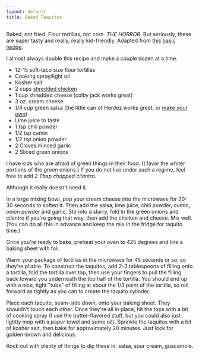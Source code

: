 ```yaml
---
layout: default
title: Baked Taquitos
---
```


Baked, not fried. Flour tortillas, not corn. _THE HORROR_. But seriously, these are super tasty and really, really kid-friendly. Adapted from [this basic recipe](http://www.chef-in-training.com/2012/02/baked-creamy-chicken-taquitos/).

I almost always double this recipe and make a couple dozen at a time.

* 12-15 soft-taco size flour tortillas
* Cooking spray/light oil
* Kosher salt
* 2 cups [shredded chicken](/base_layers/basic_shredded_chicken.md)
* 1 cup shredded cheese (colby jack works great)
* 3 oz. cream cheese
* 1/4 cup green salsa (the little can of Herdez works great, or [make your own](/condiments/simple_salsa_verde.md))
* Lime juice to taste
* 1 tsp chili powder
* 1/2 tsp cumin
* 1/2 tsp onion powder
* 2 Cloves minced garlic
* 2 Sliced green onions

I have kids who are afraid of green things in their food. (I favor the whiter portions of the green onions.) If you do not live under such a regime, feel free to add _2 Tbsp chopped cilantro_.

Although it really doesn't need it.

In a large mixing bowl, pop your cream cheese into the microwave for 20-30 seconds to soften it. Then add the salsa, lime juice, chili powder, cumin, onion powder and garlic. Stir into a slurry, fold in the green onions and cilantro if you're going that way, then add the chicken and cheese. Mix well. (You can do all this in advance and keep the mix in the fridge for taquito time.)

Once you're ready to bake, preheat your oven to 425 degrees and line a baking sheet with foil.

Warm your package of tortillas in the microwave for 45 seconds or so, so they're pliable. To construct the taquitos, add 2-3 tablespoons of filling onto a tortilla, fold the tortilla over top, then use your fingers to pull the filling back toward you underneath the top half of the tortilla. You should end up with a nice, tight "tube" of filling at about the 1/3 point of the tortilla, so roll forward as tightly as you can to create the taquito cylinder.

Place each taquito, seam-side down, onto your baking sheet. They shouldn't touch each other. Once they're all in place, hit the tops with a bit of cooking spray (I use the butter-flavored stuff, but you could also just lightly mop with a paper towel and some oil). Sprinkle the taquitos with a bit of kosher salt, then bake for approximately 20 minutes. Just look for golden-brown and delicious.

Rock out with plenty of things to dip these in: salsa, sour cream, guacamole.
